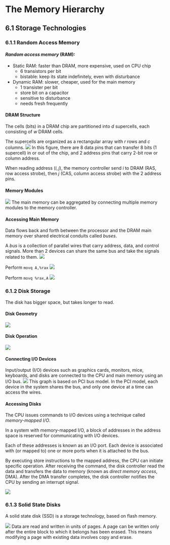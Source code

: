 # The Memory Hierarchy
## 6.1 Storage Technologies
### 6.1.1 Random Access Memory
#### *Random access memory* (RAM):
+ Static RAM: faster than DRAM, more expensive, used on CPU chip
	+ 6 transistors per bit
	+ bistable: keep its state indefinitely, even with disturbance
+ Dynamic RAM: slower, cheaper, used for the main memory
	+ 1 transister per bit
	+ store bit on a capacitor
	+ sensitive to disturbance
	+ needs fresh frequently

#### DRAM Structure

The cells (bits) in a DRAM chip are partitioned into $d$ supercells, each consisting of $w$ DRAM cells.

The supercells are organized as a rectangular array with $r$ rows and $c$ columns.
![](figures/figure6.4_dram_structure.png)
In this figure, there are 8 data pins that can transfer 8 bits (1 supercell) in or out of the chip, and 2 address pins that carry 2-bit row or column address.

When reading address $(i, j)$, the memory controller send $i$ to DRAM (RAS, row access strobe), then $j$ (CAS, column access strobe) with the 2 address pins.


#### Memory Modules

![](figures/figure6.5_memory_module.png)
The main memory can be aggregated by connecting multiple memory modules to the memory controller.

#### Accessing Main Memory
Data flows back and forth between the processor and the DRAM main memory over shared electrical conduits called *buses*.

A *bus* is a collection of parallel wires that carry address, data, and control signals. More than 2 devices can share the same bus and take the signals related to them.
![](figures/figure6.6_example_bus_structure.png)

Perform `movq A,%rax`
![](figures/figure6.7_memory_load_operations.png)

Perform `movq %rax,A`
![](figures/figure6.8_memory_store_operations.png)

### 6.1.2 Disk Storage
The disk has bigger space, but takes longer to read.

#### Disk Geometry
![](figures/figure6.9_disk_geometry.png)
#### Disk Operation
![](figures/figure6.10_disk_dynamics.png)

#### Connecting I/O Devices
Input/output (I/O) devices such as graphics cards, monitors, mice, keyboards, and disks are connected to the CPU and main memory using an I/O bus.
![](figures/figure6.11_example_bus_structure_with_io_bus.png)
This graph is based on PCI bus model. In the PCI model, each device in the system shares the bus, and only one device at a time can access the wires.

#### Accessing Disks
The CPU issues commands to I/O devices using a technique called *memory-mapped I/O*.

In a system with memory-mapped I/O, a block of addresses in the address space is reserved for communicating with I/O devices.

Each of these addresses is known as an I/O port. Each device is associated with (or mapped to) one or more ports when it is attached to the bus.

By executing store instructions to the mapped address, the CPU can initiate specific operation. After receiving the command, the disk controller read the data and transfers the data to memory (known as *direct memory access*, DMA). After the DMA transfer completes, the disk controller notifies the CPU by sending an interrupt signal.

![](figures/figure6.12_reading_a_disk_sector.png)

### 6.1.3 Solid State Disks
A solid state disk (SSD) is a storage technology, based on flash memory.

![](figures/figure6.13_ssd.png)
Data are read and written in units of pages. A page can be written only after the entire block to which it belongs has been erased. This means modifying a page with existing data involves copy and erase.


